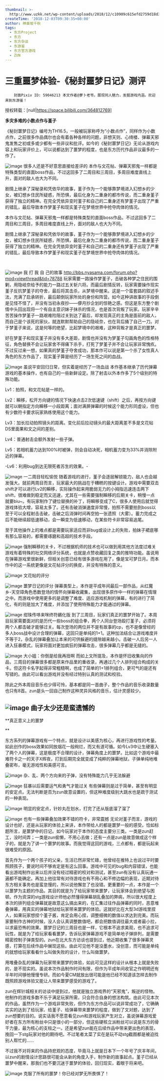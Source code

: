 ```yaml
---
thumbnail: >-
  http://www.uzkk.net/wp-content/uploads/2018/12/c10909c615efd2759d18d3ae871d3547dfedda6f.jpg@1720w_963h-825x510.jpg
createTime: '2018-12-03T09:30:35+00:00'
author: 神楽坂千秋
tags:
  - 东方Project
  - 东方
  - 东方杂谈
  - 东游鉴
  - 东方官方游戏
  - ZUN
---
```


# 三重噩梦体验-《秘封噩梦日记》测评

		封面Pixiv ID: 59046213 本文作者@萝卜老爷。展现同人魅力，发掘游戏内涵。欢迎来到东游鉴！

授权转载：[null|https://space.bilibili.com/364812769]

**多灾多难的小数点作与堇子**

《秘封噩梦日记》编号为TH16.5，一般被玩家称呼为“小数点作”，同样作为小数点作，之前很多作品偶尔也会有着各种各样的问题，非想天则、心绮楼、弹幕天邪鬼发售之初或多或少都有一些非议和批评。如今的《秘封噩梦日记》无论从游戏内容上和玩家评价上，可以说都达到了噩梦的程度，也是东方历代作品非议最多的一作了。

![image](http://www.uzkk.net/wp-content/uploads/2018/12/65ce85c595b24de3676503449571ae9841ccd80e_raw.png)
很多人还是不好意思直接给差评的
本作与文花帖、弹幕天邪鬼一样都是特殊类型的直面boss作品，不过这回多了二周目和三周目，多周目难度直线上升，面对的敌人也大为不同。

剧情上继承了深秘录和凭依华的故事，堇子作为一个能够靠梦境进入幻想乡的少女，被幻想乡住民所疑惑，所恐惧，最后化身为二重身的都市传说，而二重身堇子获得了独立的精神。在完全凭依异变时堇子和自己的二重身还有梦堇子出现了严重的错乱，最后导致本作梦堇子和现实堇子在梦境世界中抢夺肉体的情况。

本作与文花帖、弹幕天邪鬼一样都是特殊类型的直面boss作品，不过这回多了二周目和三周目，多周目难度直线上升，面对的敌人也大为不同。

剧情上继承了深秘录和凭依华的故事，堇子作为一个能够靠梦境进入幻想乡的少女，被幻想乡住民所疑惑，所恐惧，最后化身为二重身的都市传说，而二重身堇子获得了独立的精神。在完全凭依异变时堇子和自己的二重身还有梦堇子出现了严重的错乱，最后导致本作梦堇子和现实堇子在梦境世界中抢夺肉体的情况。

 

![image](http://www.uzkk.net/wp-content/uploads/2018/12/e6b846b43c29005ce2ae58a6bc997b657b3405c5.png@1320w_968h.png)
我 打 我 自 己的故事 http://bbs.nyasama.com/forum.php?mod=viewthread&tid=78788
玩家需要一路操作梦堇子，击破各种梦之住民的围剿，用隐岐奈给予的能力一路过五关斩六将。而最后剧情反转，玩家需要操作现实堇子反抗梦堇子的夺舍，最后将其击杀，从梦境中醒来。这是一个蛮套路的叙述手法，充满了启承转折，最后颠倒玩家所处的身份和阵营。如今这种讲故事的手段倒是见怪不怪了，并没有当初永夜抄——儚月抄企划的惊艳之感。但这是东方整个剧情中头回出现将一个有自主意识妹子抹杀的情况，也是首次背叛了玩家。玩家辛辛苦苦操作梦堇子一路艰难险阻过关到达了最后，却发现真正的主角是面前的敌人，而自己是个该死的家伙，就连默默帮助自己的隐岐奈，也在背后捅了自己一刀。对于梦堇子来说，这是何等的绝望，比起梦境中的艰难，这种背叛才是真正的噩梦。

好在梦堇子和现实堇子并没有多大差距，剧情也并没有为梦堇子勾画角色的性格特征，角色替换不会让玩家舍不得痛下杀手，打死了梦堇子并不会让玩家非常愧疚。不过反过来一想，如果真的梦堇子夺舍成功，那本作可以说是第一个杀了女性真人角色的东方作品了，现实堇子算是经历了一场生死之间的血战。

![image](http://www.uzkk.net/wp-content/uploads/2018/12/272dd3341b61d4aaec004667f21ece1472776964_raw.png)
虽说平安回归日常，但实着是经历了一场血战
本作基本继承了历代弹幕游戏的基本操作，也有自己的一些新鲜设定。除了射击以外本作多了5个级别的特殊功能。

Lv1：拍照，和文花帖是一样的。

Lv2：瞬移，松开方向键的情况下快速点击2次低速键（shift）之后，再按方向键就可以朝指定方向瞬移一小段距离；面对满屏弹幕的时候这个能力形同虚设，但也有少数符卡要求玩家熟练使用这个能力。

Lv3：加长拉动拍照镜头的距离。变化前后拉动镜头的最大距离差不多是文花帖DS里面果和文之间的差别。

Lv4：普通射击会额外发射一些子弹。

Lv5：若相机蓄力达到100%时被弹，则会自动决死，相机蓄力变为33%并消除附近的弹幕。

-Lv6：利用bug到达无限死者苏生的效果。-

![image](http://www.uzkk.net/wp-content/uploads/2018/12/TIM-20181203171859.jpg)
一二周目轻松愉悦
随着游戏的进行，堇子会逐层解锁能力，敌人也会越发强大。就前两周目而言，玩家最大的挑战在于糟糕的按键设计。游戏中需要双击shift才可以进行Lv2的瞬移，实际操作起来用脆弱无力的小拇指迅速连击两下shift，很难做到稳定而又迅速，尤其在一些需要强制瞬移的后期关卡，稍慢一点就要biu~。有玩家制作了键位替换的补丁，将瞬移变成了C，很多人使用后就觉得游戏体验大增，容易太多了。还有击破消弹速度非常慢，拍照不需要拍到boss以至于可以全程射击击破，击破之后消弹时间再空拍一张遗照（大雾）。蓄力完成之后不能继续超低速移动，会一瞬变为低速移动，在某些符卡非常容易追尾。

至于其他操作上的难点都是需要玩家适应而非bug或设计上的失败，拍妹子裙底哪有那么容易的，都需要琢磨和高超的技术手段。

![image](http://www.uzkk.net/wp-content/uploads/2018/12/20faf98d90bd9c76253bc9afb506453ddc425cdc_raw.jpg)
强制瞬移的关卡，不过根据机师的技术也可以做到用其他方法度过难关
游戏有着特殊的社交网络评分系统，也就是点赞收藏回复之类的推特功能。虽说用在弹幕游戏里很新鲜，但相关创意已经有很多游戏在用了，像是宝可梦日月。而本作中的这一系统更像是文花帖评分的换皮，并没有特殊的意义。

![image](http://www.uzkk.net/wp-content/uploads/2018/12/7d3e0342cdd2662cc37f35020ea0d23bfc389c45_raw.jpg)
文花帖的评分
 

![image](http://www.uzkk.net/wp-content/uploads/2018/12/22616eb916926e90b32c48474f67912b535e4595_raw.jpg)
噩梦日记的评分
弹幕类型上，本作是平成年间最后一部作品，从红魔乡-天空璋角色悉数登场的情怀向弹幕收藏集，出现很多原作中一样的弹幕在情理之中。而游戏中使用更多的是调整了难度、适应游戏机制的弹幕，有的进行了简化，有的则是加大了难度，并添加了使用特殊能力才能通过的弹幕。

![image](http://www.uzkk.net/wp-content/uploads/2018/12/d77a5f7b1fcf09fe1b7554189968d490dfaeae09_raw.jpg)
绀珠传哆来咪终符鶸化版
到了三周目，玩家们真正的噩梦开始了。本周目玩家需要面对的是历代一些boss的组合拳，两个人同台登场殴打堇子，必须将两个人都击破才能够过关。每次登场的两位并不是有故事的cp，也不是像曾经的多人boss战中设计合理的弹幕，这回只是单纯的1+1。这种加法结合让游戏难度并不等于2，杂乱的弹幕叠加让本来的可供躲避的缝隙越来越小。击破一人后另一人进入狂暴模式，玩家将面对更加疯狂的弹幕攻击，很多弹幕几乎都是无缝的。

![image](http://www.uzkk.net/wp-content/uploads/2018/12/9a46eef5648c3b02b29721086e8094ff41a2d8f7_raw.png)
大小姐：你倒是给我再扭啊
而如上文所提及，本作是怀旧收集向的作品，三周目的弹幕很多都是原来作品里的重收录，再通过几个人排列组合构成的关卡。但这符卡名字起得非常粗糙啊，也成了简单的1+1排列组合，更可气的是还有写错的。由此可以看出游戏并没有经过特别认真的测试和校验。

除此之外本周目音乐也少得可怜，基本都是同一首曲子，整个作品的音乐收录数量也只有8首。zun是头一回自己制作这种灵异风格的音乐，估计灵感较少。

![image](http://www.uzkk.net/wp-content/uploads/2018/12/66cd7b087254698b9659d1d033b5c997523642d9_raw.png)
曲子太少还是蛮遗憾的
---

**真正意义上的噩梦

**

东方系列的弹幕游戏有一个特点，就是设计以美感为核心，再进行游戏性的考量。如此创作的boss效果如同放烟花一般绚烂，而又有道可循。如今Lv3中让生硬塞入了两个人的弹幕，这是极度不合理的设计，弹幕角度上的噩梦。比如这个游戏中最难符卡之一的天子X辉夜，打到后期完全就变成了纯粹的弹幕地狱，子弹单纯地堆叠密布，毫无游戏性和美感可言。

![image](http://www.uzkk.net/wp-content/uploads/2018/12/59e420c8ca79f143317db14ca8f79ac39dabd352_raw.png)
杂、乱、两个方向来的子弹，没有特殊能力几乎无法躲避
 

![image](http://www.uzkk.net/wp-content/uploads/2018/12/66e580b0787a72a56b8847f364b817a7f4660481_raw.png)
狂暴以后需要运气和勇气才能过关
有些弹幕则是过于简单，甚至有明显的安定点。无法判断是否为zun故意设置的，但这种难度级别大跳水也是疏于测试的一种表现。

![image](http://www.uzkk.net/wp-content/uploads/2018/12/56cfb3b3aaf8688c771709ada7619a8a51e22823_raw.png)
明显的安定点，针妙丸在划水，打完了还从版底溜了溜了
 

![image](http://www.uzkk.net/wp-content/uploads/2018/12/40dc48f64471e9bce1b9a2d1ee53bd3916d30737_raw.png)
也有一些弹幕叠加效果不错的符卡，非常震撼
无论对堇子而言，游戏的设计也好，还是从玩家的体验上来讲，本作带给人的都是噩梦一般的感受。恰如标题所言，是噩梦中的日记。如今玩家对于本作的态度主要分三类。一类是zun赶工，没时间弄；一类是zun偷懒，不用心去做；还有一点是zun是故意做成这个样子的，就是为了讲一个噩梦的故事。而我觉得这回的游戏，三点都有，都是玩起来很难受的原因。

首先作为一个两个孩子的父亲，生活已然非常忙碌，他曾经在推特上也说过平时要照顾孩子，要说时间不够肯定是有这么回事。游戏中可见的bug和内容错误，也能看出游戏制作出来以后并没有经过精密的校对和测试，甚至zun有没有认真玩通一遍都不能确定。再加上他往常有对待游戏也有不用心和不修边幅的表现，近期对待东方相关事务也是蛮怠慢的，所以说他懈怠了也没错。更重要的一点，本作是一个以噩梦为主题的作品，其目的就是为了给玩家带来噩梦，让玩家体会到绝望与困顿。作为资深的stg游戏设计师他必然懂得弹幕胡乱叠加的弊病，所以很大程度上本次的排列组合弹幕就是故意这么搞出来的，在汇集过往作品弹幕的同时，恶意堆叠弹幕，用真实的弹幕地狱给玩家带来噩梦的体验。这就好比在大型3d游戏里捏人，如果玩家想捏个堇子酱，肯定会用心捏，调整细微的数值以求达到完美。而玩家要制作古神的时候，没人会认真调整数值吧，都会把数值调往最大或者最小拉，以求最恐怖的效果。噩梦日记的三周目也是一样，它根本不追求美观，也不追求可玩性，就是为了给玩家看看噩梦，告诉玩家弹幕游戏不是简单地子弹排列，是需要精密控制子弹类型的。zun在北大东方访谈也提到过，他近期收集了很多弹幕灵感，打算在后续作品中展现这些。由此可见他不是没墨水，没创意，而可能是单纯的就想给玩家看看什么叫做失败的设计，什么叫做噩梦。

用堆叠杂乱的弹幕为玩家带来噩梦的体验，如此可见这样的设计从根本上就是失败的，是不现实的。虽说本次作品制作时间有限，但作为平成年间收官之作明明还有半年时间够他慢慢专研。而如今夏CM就放出很可能是他已经不知道该怎样去制作既照顾游戏体验又能让人带来噩梦感受的游戏了。

zun在辉针城相关的访谈中提到过，他就是独立游戏界的“天邪鬼”，叛逆的怪物。他制作的游戏多数不乐于满足玩家所需，只会符合自身的想法构筑。由此可见本次的作品，虽然作为一个游戏非常失败，但作为东方作品可以说非常成功了，它确确实实的达到了给玩家、给堇子、给弹幕带来噩梦的程度，做到了文对题，达到了zun想要的目的。说实话我不愿意看见zun和游戏玩家产生对立，虽说弹幕游戏爱好者在东方所有粉丝中只是很小的一部分，但这些硬核立派粉丝可以说是东方的骨干力量，最为核心的支柱之一。还是希望zun能在后续作品中带来更出色的表现，挽回一下stg玩家对他的期待吧。不过笔者太菜了实在是玩不动stg截图都是被迫找别人帮忙的……

不过我不对将来的作品持悲观的态度，毕竟马上就是日本下一个年号了庆丰年间，以zun的剧情设计思路很可能会从新的角度入手，制作新的故事起点。堇子已经从噩梦中醒来，那我们也不要沉迷于噩梦的体验，回归现实，着眼于将来吧。

![image](http://www.uzkk.net/wp-content/uploads/2018/12/236f827ba6d32f9b5b891e9f02049f62d64271b6_raw.png)
克服了所有的噩梦！你已经对梦无所畏惧了！

